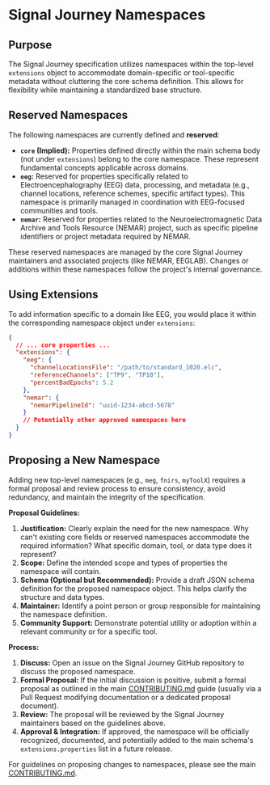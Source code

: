 # Signal Journey Namespaces

## Purpose

The Signal Journey specification utilizes namespaces within the top-level `extensions` object to accommodate domain-specific or tool-specific metadata without cluttering the core schema definition. This allows for flexibility while maintaining a standardized base structure.

## Reserved Namespaces

The following namespaces are currently defined and **reserved**:

*   **`core` (Implied):** Properties defined directly within the main schema body (not under `extensions`) belong to the core namespace. These represent fundamental concepts applicable across domains.
*   **`eeg`:** Reserved for properties specifically related to Electroencephalography (EEG) data, processing, and metadata (e.g., channel locations, reference schemes, specific artifact types). This namespace is primarily managed in coordination with EEG-focused communities and tools.
*   **`nemar`:** Reserved for properties related to the Neuroelectromagnetic Data Archive and Tools Resource (NEMAR) project, such as specific pipeline identifiers or project metadata required by NEMAR.

These reserved namespaces are managed by the core Signal Journey maintainers and associated projects (like NEMAR, EEGLAB). Changes or additions within these namespaces follow the project's internal governance.

## Using Extensions

To add information specific to a domain like EEG, you would place it within the corresponding namespace object under `extensions`:

```json
{
  // ... core properties ...
  "extensions": {
    "eeg": {
      "channelLocationsFile": "/path/to/standard_1020.elc",
      "referenceChannels": ["TP9", "TP10"],
      "percentBadEpochs": 5.2
    },
    "nemar": {
      "nemarPipelineId": "uuid-1234-abcd-5678"
    }
    // Potentially other approved namespaces here
  }
}
```

## Proposing a New Namespace

Adding new top-level namespaces (e.g., `meg`, `fnirs`, `myToolX`) requires a formal proposal and review process to ensure consistency, avoid redundancy, and maintain the integrity of the specification.

**Proposal Guidelines:**

1.  **Justification:** Clearly explain the need for the new namespace. Why can't existing core fields or reserved namespaces accommodate the required information? What specific domain, tool, or data type does it represent?
2.  **Scope:** Define the intended scope and types of properties the namespace will contain.
3.  **Schema (Optional but Recommended):** Provide a draft JSON schema definition for the proposed namespace object. This helps clarify the structure and data types.
4.  **Maintainer:** Identify a point person or group responsible for maintaining the namespace definition.
5.  **Community Support:** Demonstrate potential utility or adoption within a relevant community or for a specific tool.

**Process:**

1.  **Discuss:** Open an issue on the Signal Journey GitHub repository to discuss the proposed namespace.
2.  **Formal Proposal:** If the initial discussion is positive, submit a formal proposal as outlined in the main [CONTRIBUTING.md](https://github.com/signalJourney/signalJourney/blob/main/CONTRIBUTING.md) guide (usually via a Pull Request modifying documentation or a dedicated proposal document).
3.  **Review:** The proposal will be reviewed by the Signal Journey maintainers based on the guidelines above.
4.  **Approval & Integration:** If approved, the namespace will be officially recognized, documented, and potentially added to the main schema's `extensions.properties` list in a future release.

For guidelines on proposing changes to namespaces, please see the main [CONTRIBUTING.md](https://github.com/signalJourney/signalJourney/blob/main/CONTRIBUTING.md). 